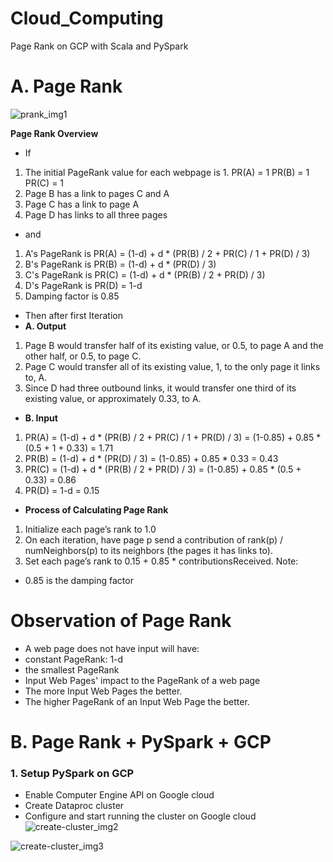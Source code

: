 # Cloud_Computing
Page Rank on GCP with Scala and PySpark
# A. Page Rank
![prank_img1](https://user-images.githubusercontent.com/81246356/200151934-0bad9be0-a16b-4672-9790-779552f96fdb.jpg)

**Page Rank Overview**
- If
1. The initial PageRank value for each webpage is 1.
PR(A) = 1
PR(B) = 1
PR(C) = 1
2. Page B has a link to pages C and A
3. Page C has a link to page A
4. Page D has links to all three pages
- and
1. A's PageRank is
PR(A) = (1-d) + d * (PR(B) / 2 + PR(C) / 1 + PR(D) / 3)
2. B's PageRank is
PR(B) = (1-d) + d * (PR(D) / 3)
3. C's PageRank is
PR(C) = (1-d) + d * (PR(B) / 2 + PR(D) / 3)
4. D's PageRank is
PR(D) = 1-d
5. Damping factor is 0.85

- Then after first Iteration
- **A. Output**
1. Page B would transfer half of its existing value, or 0.5, to page A and the other half, or 0.5, to page C.
2. Page C would transfer all of its existing value, 1, to the only page it links to, A.
3. Since D had three outbound links, it would transfer one third of its existing value, or approximately 0.33, to A.
- **B. Input**
1. PR(A)
= (1-d) + d * (PR(B) / 2 + PR(C) / 1 + PR(D) / 3)
= (1-0.85) + 0.85 * (0.5 + 1 + 0.33)
= 1.71
2. PR(B)
= (1-d) + d * (PR(D) / 3)
= (1-0.85) + 0.85 * 0.33
= 0.43
3. PR(C)
= (1-d) + d * (PR(B) / 2 + PR(D) / 3)
= (1-0.85) + 0.85 * (0.5 + 0.33)
= 0.86
4. PR(D)
= 1-d
= 0.15
- **Process of Calculating Page Rank**
1. Initialize each page’s rank to 1.0
2. On each iteration, have page p send a contribution of rank(p) / numNeighbors(p) to its neighbors (the pages it has links to).
3. Set each page’s rank to 0.15 + 0.85 * contributionsReceived.
Note:
- 0.85 is the damping factor
# **Observation of Page Rank**
- A web page does not have input will have:
- constant PageRank: 1-d
- the smallest PageRank
- Input Web Pages' impact to the PageRank of a web page
- The more Input Web Pages the better.
- The higher PageRank of an Input Web Page the better.
# **B. Page Rank + PySpark + GCP**
### 1. **Setup PySpark on GCP**
- Enable Computer Engine API on Google cloud
- Create Dataproc cluster
- Configure and start running the cluster on Google cloud
![create-cluster_img2](https://user-images.githubusercontent.com/81246356/200157646-ff80b7b0-1e53-4928-878c-9e596fe4c3f9.jpg)

![create-cluster_img3](https://user-images.githubusercontent.com/81246356/200157679-46ef2db4-d7bc-4621-b5c2-d7af4674109f.jpg)



